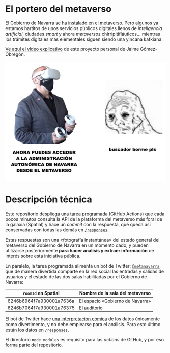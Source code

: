 # El portero del metaverso

El Gobierno de Navarra [se ha instalado en el metaverso](https://www.navarra.es/es/-/el-gobierno-de-navarra-presenta-su-nuevo-espacio-en-el-metaverso-que-nace-para-estimular-la-innovacion-y-abrir-nuevas-vias-de-comunicacion). Pero algunos ya estamos hartitos de unos servicios públicos digitales llenos de _inteligencia artificial_, ciudades _smart_ y ahora _metaversos_ chirripitifláuticos… mientras los trámites digitales más elementales siguen siendo una yincana kafkiana.

[Ve aquí el vídeo explicativo](https://twitter.com/JaimeObregon/status/1525510124353241093) de este proyecto personal de Jaime Gómez-Obregón.

![Meme de @javidcf: tenemos metaversos, pero no cosas esenciales como un buscador en el Boletín Oficial del Registro Mercantil (BORME)](/meme.jpg)

# Descripción técnica

Este repositorio despliega [una tarea programada](/.github/workflows/fetch.yml) (GitHub Actions) que cada pocos minutos consulta la API de la plataforma del metaverso más foral de la galaxia (Spatial) y hace un _commit_ con la respuesta, que queda así conservadas con todas las demás en [`/responses`](/responses).

Estas respuestas son una «fotografía instantánea» del estado general del metaverso del Gobierno de Navarra en un momento dado, y pueden utilizarse posteriormente **para hacer análisis y extraer información** de interés sobre esta iniciativa pública.

En paralelo, la tarea programada alimenta un bot de Twitter: [`@metanavarra`](https://twitter.com/metanavarra), que de manera divertida comparte en la red social las entradas y salidas de usuarios y el estado de las dos salas habilitadas por el Gobierno de Navarra:

| `roomId` en Spatial      | Nombre de la sala del metaverso  |
| ------------------------ | -------------------------------- |
| 6246b6964f7a930001a7636a | El espacio «Gobierno de Navarra» |
| 6246b7064f7a930001a76375 | El auditorio                     |

El bot de Twitter hace [una interpretación cómica](/check.mjs) de los datos únicamente como divertimento, y no debe emplearse para el análisis. Para esto último están los datos en [`/responses`](/responses).

El directorio `node_modules` es requisito para las _actions_ de GitHub, y por eso forma parte del repositorio.
